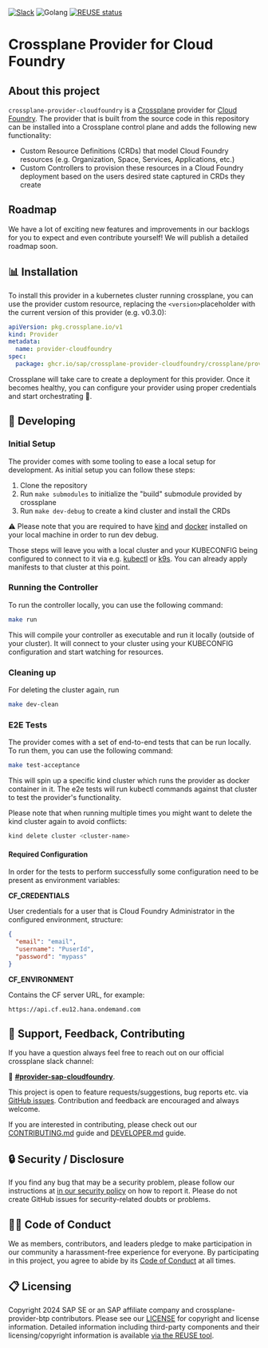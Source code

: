 [![Slack](https://img.shields.io/badge/Slack-4A154B?logo=slack)](https://crossplane.slack.com/archives/C08NBTJ1J05)
![Golang](https://img.shields.io/badge/Go-1.23-informational)
[![REUSE status](https://api.reuse.software/badge/github.com/SAP/crossplane-provider-cloudfoundry)](https://api.reuse.software/info/github.com/SAP/crossplane-provider-cloudfoundry)

# Crossplane Provider for Cloud Foundry

## About this project

`crossplane-provider-cloudfoundry` is a [Crossplane](https://crossplane.io/) provider for [Cloud Foundry](https://docs.cloudfoundry.org/). The provider that is built from the source code in this repository can be installed into a Crossplane control plane and adds the following new functionality:

- Custom Resource Definitions (CRDs) that model Cloud Foundry resources (e.g. Organization, Space, Services, Applications, etc.)
- Custom Controllers to provision these resources in a Cloud Foundry deployment based on the users desired state captured in CRDs they create

## Roadmap
We have a lot of exciting new features and improvements in our backlogs for you to expect and even contribute yourself! We will publish a detailed roadmap soon.

## 📊 Installation

To install this provider in a kubernetes cluster running crossplane, you can use the provider custom resource, replacing the `<version>`placeholder with the current version of this provider (e.g. v0.3.0):

```yaml
apiVersion: pkg.crossplane.io/v1
kind: Provider
metadata:
  name: provider-cloudfoundry
spec:
  package: ghcr.io/sap/crossplane-provider-cloudfoundry/crossplane/provider-cloudfoundry:<VERSION>
```

Crossplane will take care to create a deployment for this provider. Once it becomes healthy, you can configure your provider using proper credentials and start orchestrating :rocket:.

## 🔬 Developing
### Initial Setup
The provider comes with some tooling to ease a local setup for development. As initial setup you can follow these steps:
1. Clone the repository
2. Run `make submodules` to initialize the "build" submodule provided by crossplane
3. Run `make dev-debug` to create a kind cluster and install the CRDs

:warning: Please note that you are required to have [kind](https://kind.sigs.k8s.io) and [docker](https://www.docker.com/get-started/) installed on your local machine in order to run dev debug.

Those steps will leave you with a local cluster and your KUBECONFIG being configured to connect to it via e.g. [kubectl](https://kubernetes.io/docs/reference/kubectl/) or [k9s](https://k9scli.io). You can already apply manifests to that cluster at this point.

### Running the Controller
To run the controller locally, you can use the following command:
```bash
make run
```
This will compile your controller as executable and run it locally (outside of your cluster).
It will connect to your cluster using your KUBECONFIG configuration and start watching for resources.

### Cleaning up
For deleting the cluster again, run
```bash
make dev-clean
```

### E2E Tests
The provider comes with a set of end-to-end tests that can be run locally. To run them, you can use the following command:
```bash
make test-acceptance
```
This will spin up a specific kind cluster which runs the provider as docker container in it. The e2e tests will run kubectl commands against that cluster to test the provider's functionality.

Please note that when running multiple times you might want to delete the kind cluster again to avoid conflicts:
```bash
kind delete cluster <cluster-name>
```

#### Required Configuration
In order for the tests to perform successfully some configuration need to be present as environment variables:

**CF_CREDENTIALS**

User credentials for a user that is Cloud Foundry Administrator in the configured environment, structure:
```json
{
  "email": "email",
  "username": "PuserId",
  "password": "mypass"
}
```

**CF_ENVIRONMENT**

Contains the CF server URL, for example:
```
https://api.cf.eu12.hana.ondemand.com
```

## 👐 Support, Feedback, Contributing

If you have a question always feel free to reach out on our official crossplane slack channel: 

:rocket: [**#provider-sap-cloudfoundry**](https://crossplane.slack.com/archives/C08NBTJ1J05).

This project is open to feature requests/suggestions, bug reports etc. via [GitHub issues](https://github.com/SAP/crossplane-provider-cloudfoundry/issues). Contribution and feedback are encouraged and always welcome.

If you are interested in contributing, please check out our [CONTRIBUTING.md](CONTRIBUTING.md) guide and [DEVELOPER.md](DEVELOPER.md) guide.

## 🔒 Security / Disclosure
If you find any bug that may be a security problem, please follow our instructions at [in our security policy](https://github.com/SAP/crossplane-provider-cloudfoundry/security/policy) on how to report it. Please do not create GitHub issues for security-related doubts or problems.

## 🙆‍♀️ Code of Conduct

We as members, contributors, and leaders pledge to make participation in our community a harassment-free experience for everyone. By participating in this project, you agree to abide by its [Code of Conduct](https://github.com/SAP/.github/blob/main/CODE_OF_CONDUCT.md) at all times.

## 📋 Licensing

Copyright 2024 SAP SE or an SAP affiliate company and crossplane-provider-btp contributors. Please see our [LICENSE](LICENSE) for copyright and license information. Detailed information including third-party components and their licensing/copyright information is available [via the REUSE tool](https://api.reuse.software/info/github.com/SAP/crossplane-provider-btp).
